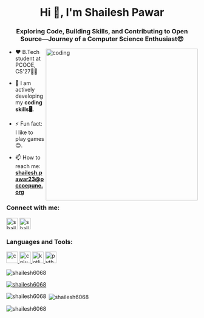 <h1 align="center">Hi 👋, I'm Shailesh Pawar</h1>
<h3 align="center">Exploring Code, Building Skills, and Contributing to Open Source—Journey of a Computer Science Enthusiast😎</h3>
<img align="right" alt="coding" width="400" src="https://th.bing.com/th/id/OIP.nye4JpzTwkfdziobB_Bx-wHaFj?rs=1&pid=ImgDetMain">

- ❤️ B.Tech student at PCOOE, CS'27📖📙
- 🌱 I am actively developing my **coding skills🖥️.**
- ⚡ Fun fact: I like to play games😊.

- 📫 How to reach me: **[shailesh.pawar23@pccoepune.org](mailto:shailesh.pawar23@pccoepune.org)**

<h3 align="left">Connect with me:</h3>
<p align="left">
<a href="https://fb.com/shailesh.pawar" target="blank"><img align="center" src="https://raw.githubusercontent.com/rahuldkjain/github-profile-readme-generator/master/src/images/icons/Social/facebook.svg" alt="shailesh pawar" height="30" width="30" /></a>
<a href="https://instagram.com/shailesh_pawar64" target="blank"><img align="center" src="https://raw.githubusercontent.com/rahuldkjain/github-profile-readme-generator/master/src/images/icons/Social/instagram.svg" alt="shailesh_pawar64" height="30" width="30" /></a>
</p>

<h3 align="left">Languages and Tools:</h3>
<p align="left">
  <a href="https://www.cprogramming.com/" target="_blank" rel="noreferrer"> <img src="https://raw.githubusercontent.com/devicons/devicon/master/icons/c/c-original.svg" alt="c" width="30" height="30"/> </a>
  <a href="https://www.w3schools.com/cpp/" target="_blank" rel="noreferrer"> <img src="https://raw.githubusercontent.com/devicons/devicon/master/icons/cplusplus/cplusplus-original.svg" alt="cplusplus" width="30" height="30"/> </a>
  <a href="https://kotlinlang.org" target="_blank" rel="noreferrer"> <img src="https://www.vectorlogo.zone/logos/kotlinlang/kotlinlang-icon.svg" alt="kotlin" width="30" height="30"/> </a>
  <a href="https://www.python.org" target="_blank" rel="noreferrer"> <img src="https://raw.githubusercontent.com/devicons/devicon/master/icons/python/python-original.svg" alt="python" width="30" height="30"/> </a>
</p>

<p align="left"> <img src="https://komarev.com/ghpvc/?username=shailesh6068&label=Profile%20views&color=0e75b6&style=flat" alt="shailesh6068" /> </p>

<p align="left"> <a href="https://github.com/ryo-ma/github-profile-trophy"><img src="https://github-profile-trophy.vercel.app/?username=shailesh6068" alt="shailesh6068" /></a> </p>

<p><img align="left" src="https://github-readme-stats.vercel.app/api/top-langs?username=shailesh6068&show_icons=true&locale=en&layout=compact" alt="shailesh6068" /></p>

<p>&nbsp;<img align="center" src="https://github-readme-stats.vercel.app/api?username=shailesh6068&show_icons=true&locale=en" alt="shailesh6068" /></p>

<p><img align="center" src="https://github-readme-streak-stats.herokuapp.com/?user=shailesh6068&" alt="shailesh6068" /></p>
